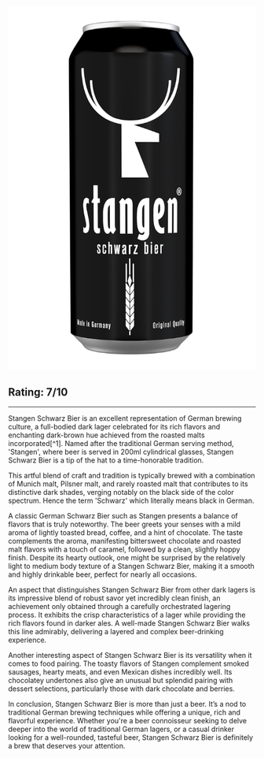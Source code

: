 ![256](./docs/_attachments/Stangen1.png)

## Rating: 7/10

____

Stangen Schwarz Bier is an excellent representation of German brewing culture, a full-bodied dark lager celebrated for its rich flavors and enchanting dark-brown hue achieved from the roasted malts incorporated[^1]. Named after the traditional German serving method, 'Stangen', where beer is served in 200ml cylindrical glasses, Stangen Schwarz Bier is a tip of the hat to a time-honorable tradition.

This artful blend of craft and tradition is typically brewed with a combination of Munich malt, Pilsner malt, and rarely roasted malt that contributes to its distinctive dark shades, verging notably on the black side of the color spectrum. Hence the term 'Schwarz' which literally means black in German.

A classic German Schwarz Bier such as Stangen presents a balance of flavors that is truly noteworthy. The beer greets your senses with a mild aroma of lightly toasted bread, coffee, and a hint of chocolate. The taste complements the aroma, manifesting bittersweet chocolate and roasted malt flavors with a touch of caramel, followed by a clean, slightly hoppy finish. Despite its hearty outlook, one might be surprised by the relatively light to medium body texture of a Stangen Schwarz Bier, making it a smooth and highly drinkable beer, perfect for nearly all occasions.

An aspect that distinguishes Stangen Schwarz Bier from other dark lagers is its impressive blend of robust savor yet incredibly clean finish, an achievement only obtained through a carefully orchestrated lagering process. It exhibits the crisp characteristics of a lager while providing the rich flavors found in darker ales. A well-made Stangen Schwarz Bier walks this line admirably, delivering a layered and complex beer-drinking experience.

Another interesting aspect of Stangen Schwarz Bier is its versatility when it comes to food pairing. The toasty flavors of Stangen complement smoked sausages, hearty meats, and even Mexican dishes incredibly well. Its chocolatey undertones also give an unusual but splendid pairing with dessert selections, particularly those with dark chocolate and berries.

In conclusion, Stangen Schwarz Bier is more than just a beer. It’s a nod to traditional German brewing techniques while offering a unique, rich and flavorful experience. Whether you're a beer connoisseur seeking to delve deeper into the world of traditional German lagers, or a casual drinker looking for a well-rounded, tasteful beer, Stangen Schwarz Bier is definitely a brew that deserves your attention.
